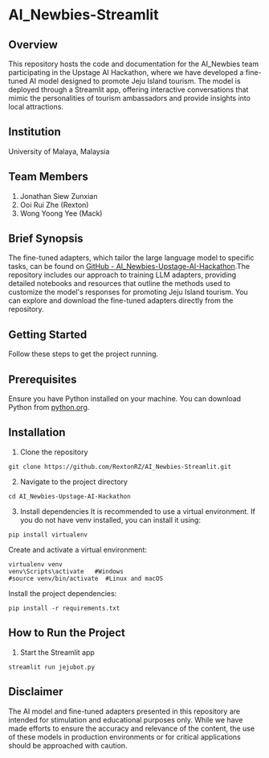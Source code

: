 # AI_Newbies-Streamlit

## Overview
This repository hosts the code and documentation for the AI_Newbies team participating in the Upstage AI Hackathon, where we have developed a fine-tuned AI model designed to promote Jeju Island tourism. The model is deployed through a Streamlit app, offering interactive conversations that mimic the personalities of tourism ambassadors and provide insights into local attractions.

## Institution
University of Malaya, Malaysia

## Team Members
1. Jonathan Siew Zunxian
2. Ooi Rui Zhe (Rexton)
3. Wong Yoong Yee (Mack)


## Brief Synopsis
The fine-tuned adapters, which tailor the large language model to specific tasks, can be found on [GitHub - AI_Newbies-Upstage-AI-Hackathon](https://github.com/JohnnyRobs19/AI_Newbies-Upstage-AI-Hackathon).The repository includes our approach to training LLM adapters, providing detailed notebooks and resources that outline the methods used to customize the model's responses for promoting Jeju Island tourism. You can explore and download the fine-tuned adapters directly from the repository.

## Getting Started
Follow these steps to get the project running.

## Prerequisites
Ensure you have Python installed on your machine. You can download Python from [python.org](python.org).

## Installation
1. Clone the repository
```plaintext
git clone https://github.com/RextonRZ/AI_Newbies-Streamlit.git
```

2. Navigate to the project directory
```plaintext
cd AI_Newbies-Upstage-AI-Hackathon
```

3. Install dependencies
It is recommended to use a virtual environment. If you do not have venv installed, you can install it using:
```plaintext
pip install virtualenv
```

Create and activate a virtual environment:
```plaintext
virtualenv venv
venv\Scripts\activate   #Windows
#source venv/bin/activate  #Linux and macOS
```

Install the project dependencies:
```plaintext
pip install -r requirements.txt
```

## How to Run the Project
1. Start the Streamlit app
```plaintext
streamlit run jejubot.py
```

## Disclaimer
The AI model and fine-tuned adapters presented in this repository are intended for stimulation and educational purposes only. While we have made efforts to ensure the accuracy and relevance of the content, the use of these models in production environments or for critical applications should be approached with caution. 
